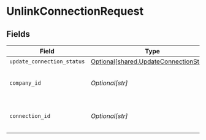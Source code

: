 # UnlinkConnectionRequest


## Fields

| Field                                                                                        | Type                                                                                         | Required                                                                                     | Description                                                                                  | Example                                                                                      |
| -------------------------------------------------------------------------------------------- | -------------------------------------------------------------------------------------------- | -------------------------------------------------------------------------------------------- | -------------------------------------------------------------------------------------------- | -------------------------------------------------------------------------------------------- |
| `update_connection_status`                                                                   | [Optional[shared.UpdateConnectionStatus]](undefined/models/shared/updateconnectionstatus.md) | :heavy_minus_sign:                                                                           | N/A                                                                                          |                                                                                              |
| `company_id`                                                                                 | *Optional[str]*                                                                              | :heavy_check_mark:                                                                           | Unique identifier for a company.                                                             | 8a210b68-6988-11ed-a1eb-0242ac120002                                                         |
| `connection_id`                                                                              | *Optional[str]*                                                                              | :heavy_check_mark:                                                                           | Unique identifier for a connection.                                                          | 2e9d2c44-f675-40ba-8049-353bfcb5e171                                                         |